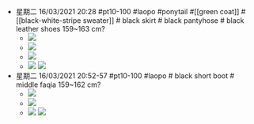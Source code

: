 - 星期二 16/03/2021 20:28 #pt10-100 #laopo #ponytail #[[green coat]]  #[[black-white-stripe sweater]] # black skirt # black pantyhose # black leather shoes   159~163 cm?
    - ![](https://firebasestorage.googleapis.com/v0/b/firescript-577a2.appspot.com/o/imgs%2Fapp%2FXELiu-NovaKG%2FHjR28pD2Xt.png?alt=media&token=3145bffd-b9e5-4498-b83a-373559dad46c)
    - ![](https://firebasestorage.googleapis.com/v0/b/firescript-577a2.appspot.com/o/imgs%2Fapp%2FXELiu-NovaKG%2FB75Ih-jSBf.jpg?alt=media&token=e8429a39-cf43-4f87-a368-4ee14fce1065)
    - ![](https://firebasestorage.googleapis.com/v0/b/firescript-577a2.appspot.com/o/imgs%2Fapp%2FXELiu-NovaKG%2F7cInH82-DJ.png?alt=media&token=9b1ad744-cc39-49c6-9e42-9c94d083a1f4)
    - ![](https://firebasestorage.googleapis.com/v0/b/firescript-577a2.appspot.com/o/imgs%2Fapp%2FXELiu-NovaKG%2FaMhM3Tiptj.jpg?alt=media&token=6f5bcbd7-7e40-4d47-aaab-0da30f728437)
![](https://firebasestorage.googleapis.com/v0/b/firescript-577a2.appspot.com/o/imgs%2Fapp%2FXELiu-NovaKG%2F16RBo6cc3p.png?alt=media&token=742f011f-c79d-4b13-8ad6-fcf320fbaf6e)
- 星期二 16/03/2021 20:52-57 #pt10-100 #laopo # black short boot # middle faqia   159~162 cm?
    - ![](https://firebasestorage.googleapis.com/v0/b/firescript-577a2.appspot.com/o/imgs%2Fapp%2FXELiu-NovaKG%2FM408UiUa5d.jpg?alt=media&token=1b433531-7ed9-4200-9d88-d33032bd6502)
    - ![](https://firebasestorage.googleapis.com/v0/b/firescript-577a2.appspot.com/o/imgs%2Fapp%2FXELiu-NovaKG%2Fj1U4DL0uDC.png?alt=media&token=a9e1b3d2-9e5d-425e-855f-c6854e4c7284)
    - ![](https://firebasestorage.googleapis.com/v0/b/firescript-577a2.appspot.com/o/imgs%2Fapp%2FXELiu-NovaKG%2F2NQqtfHtmM.png?alt=media&token=89a8eb93-37f0-4df5-837d-d9189b0ecd8a)
![](https://firebasestorage.googleapis.com/v0/b/firescript-577a2.appspot.com/o/imgs%2Fapp%2FXELiu-NovaKG%2F2zQVBkPxA1.jpg?alt=media&token=af8de305-9b21-4258-ac78-177665d77168)
